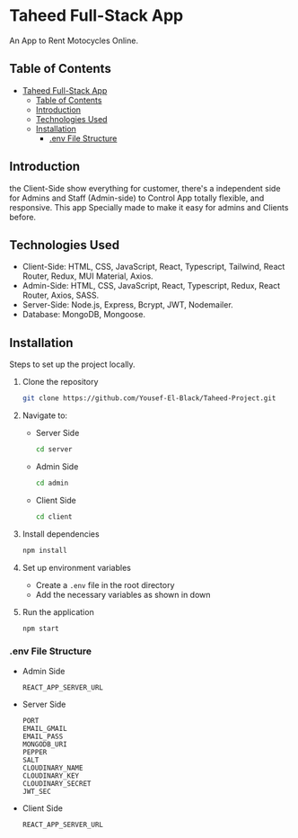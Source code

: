 # Taheed Full-Stack App

An App to Rent Motocycles Online.

## Table of Contents

- [Taheed Full-Stack App](#taheed-full-stack-app)
  - [Table of Contents](#table-of-contents)
  - [Introduction](#introduction)
  - [Technologies Used](#technologies-used)
  - [Installation](#installation)
    - [.env File Structure](#env-file-structure)

## Introduction

the Client-Side show everything for customer, there's a independent side for Admins and Staff (Admin-side) to Control App totally flexible, and responsive. This app Specially made to make it easy for admins and Clients before.

## Technologies Used

- Client-Side: HTML, CSS, JavaScript, React, Typescript, Tailwind, React Router, Redux, MUI Material, Axios.
- Admin-Side: HTML, CSS, JavaScript, React, Typescript, Redux, React Router, Axios, SASS.
- Server-Side: Node.js, Express, Bcrypt, JWT, Nodemailer.
- Database: MongoDB, Mongoose.

## Installation

Steps to set up the project locally.

1. Clone the repository
   ```bash
   git clone https://github.com/Yousef-El-Black/Taheed-Project.git
   ```
2. Navigate to:

   - Server Side

     ```bash
     cd server
     ```

   - Admin Side

     ```bash
     cd admin
     ```

   - Client Side

     ```bash
     cd client
     ```

3. Install dependencies

   ```bash
   npm install
   ```

4. Set up environment variables

   - Create a `.env` file in the root directory
   - Add the necessary variables as shown in down

5. Run the application

   ```bash
   npm start
   ```

### .env File Structure

- Admin Side

  ```
  REACT_APP_SERVER_URL
  ```

- Server Side

  ```
  PORT
  EMAIL_GMAIL
  EMAIL_PASS
  MONGODB_URI
  PEPPER
  SALT
  CLOUDINARY_NAME
  CLOUDINARY_KEY
  CLOUDINARY_SECRET
  JWT_SEC
  ```

- Client Side
  ```
  REACT_APP_SERVER_URL
  ```
